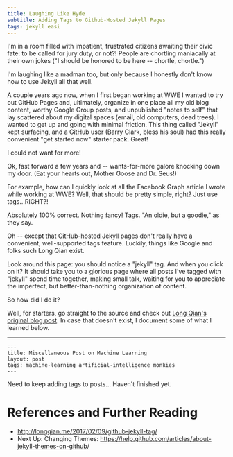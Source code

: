 ```yaml
---
title: Laughing Like Hyde
subtitle: Adding Tags to Github-Hosted Jekyll Pages
tags: jekyll easi
---
```


I'm in a room filled with impatient, frustrated citizens awaiting
their civic fate: to be called for jury duty, or not?!  People are chortling maniacally at their
own jokes ("I should be honored to be here -- chortle, chortle.")  

I'm laughing like a madman too, but only because I honestly don't know how to use Jekyll all that well.

A couple years ago now, when I first began working at WWE I wanted to try out GitHub Pages and,
ultimately, organize in one place all my old blog content, worthy Google Group posts, and unpublished "notes to 
self" that lay scattered about my digital spaces (email, old computers, dead trees).  I wanted to
get up and going with minimal friction.  This thing called "Jekyll" kept surfacing, and a GitHub user (Barry Clark,
bless his soul) had this really convenient "get started now" starter pack.  Great!  

I could not want for more!

Ok, fast forward a few years and -- wants-for-more galore knocking down my door. (Eat your hearts out, Mother Goose 
and Dr. Seus!)

For example, how can I quickly look at all
the Facebook Graph article I wrote while working at WWE?  Well, that should be pretty simple, right? Just
use tags...RIGHT?!

Absolutely 100% correct. Nothing fancy!  Tags.  "An oldie, but a goodie," as they say.  

Oh -- except that GitHub-hosted Jekyll pages don't really have a convenient, well-supported tags feature.  Luckily, 
things like Google and folks such Long Qian exist.

Look around this page: you should notice a "jekyll" tag.  And when you click on it?  It should take you to
a glorious page where all posts I've tagged with "jekyll" spend time together, making small talk, waiting for
you to appreciate the imperfect, but better-than-nothing organization of content.

So how did I do it?

Well, for starters, go straight to the source and check out [Long Qian's original blog post](http://longqian.me/2017/02/09/github-jekyll-tag/).  In case that doesn't exist, I document some of what
I learned below.  

----------------------------------------

```
---
title: Miscellaneous Post on Machine Learning
layout: post
tags: machine-learning artificial-intelligence monkies
---
```

Need to keep adding tags to posts... Haven't finished yet.


# References and Further Reading
* http://longqian.me/2017/02/09/github-jekyll-tag/
* Next Up: Changing Themes:  https://help.github.com/articles/about-jekyll-themes-on-github/
